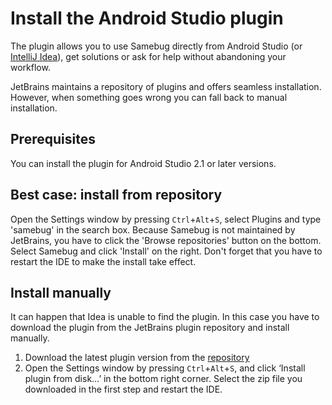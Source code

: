 # Install the Android Studio plugin

The plugin allows you to use Samebug directly from Android Studio (or [IntelliJ Idea](/guide/integration/intellij-idea/install)),
get solutions or ask for help without abandoning your workflow.

JetBrains maintains a repository of plugins and offers seamless installation. However, when
something goes wrong you can fall back to manual installation.

## Prerequisites

You can install the plugin for Android Studio 2.1 or later versions.

## Best case: install from repository

Open the Settings window by pressing `Ctrl`+`Alt`+`S`, select Plugins and type 'samebug'
in the search box. Because Samebug is not maintained by JetBrains, you have to click the
'Browse repositories' button on the bottom. Select Samebug and click 'Install' on the right.
Don't forget that you have to restart the IDE to make the install take effect.

## Install manually

It can happen that Idea is unable to find the plugin. In this case you have to download
the plugin from the JetBrains plugin repository and install manually.

1. Download the latest plugin version from the [repository](https://plugins.jetbrains.com/plugin/9380-samebug)
2. Open the Settings window by pressing `Ctrl`+`Alt`+`S`, and click ‘Install plugin from disk…’ in the bottom right corner.
Select the zip file you downloaded in the first step and restart the IDE.
